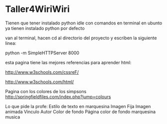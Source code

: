 # Taller4WiriWiri



Tienen que tener instalado python idle con comandos en terminal
en ubunto ya tienen instalado python por defecto


van al  terminal, hacen cd al directorio del proyecto y escriben la siguiente linea:

python -m SimpleHTTPServer 8000




esta pagina tiene las mejores referencias para aprender html: 

http://www.w3schools.com/cssreF/

http://www.w3schools.com/html/

Pagina con los colores de los simpsons
http://springfieldfiles.com/index.php?jump=colours



Lo que pide la profe:
Estilo de texto en marquesina
Imagen Fija
Imagen animada
Vinculo
Autor
Color de fondo Página
color de fondo marquesina
musica
